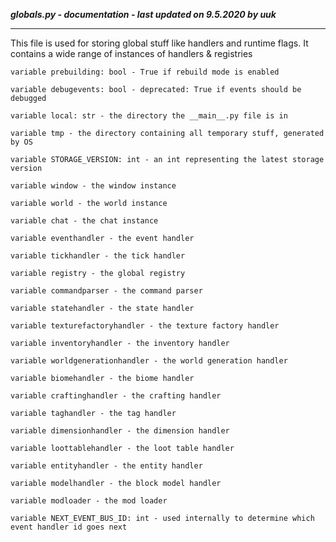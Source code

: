 ***globals.py - documentation - last updated on 9.5.2020 by uuk***
___

This file is used for storing global stuff like handlers and runtime
flags.
It contains a wide range of instances of handlers & registries


    variable prebuilding: bool - True if rebuild mode is enabled

    variable debugevents: bool - deprecated: True if events should be debugged

    variable local: str - the directory the __main__.py file is in

    variable tmp - the directory containing all temporary stuff, generated by OS

    variable STORAGE_VERSION: int - an int representing the latest storage version

    variable window - the window instance

    variable world - the world instance

    variable chat - the chat instance

    variable eventhandler - the event handler

    variable tickhandler - the tick handler

    variable registry - the global registry

    variable commandparser - the command parser

    variable statehandler - the state handler

    variable texturefactoryhandler - the texture factory handler

    variable inventoryhandler - the inventory handler

    variable worldgenerationhandler - the world generation handler

    variable biomehandler - the biome handler

    variable craftinghandler - the crafting handler

    variable taghandler - the tag handler

    variable dimensionhandler - the dimension handler

    variable loottablehandler - the loot table handler

    variable entityhandler - the entity handler

    variable modelhandler - the block model handler

    variable modloader - the mod loader

    variable NEXT_EVENT_BUS_ID: int - used internally to determine which event handler id goes next
